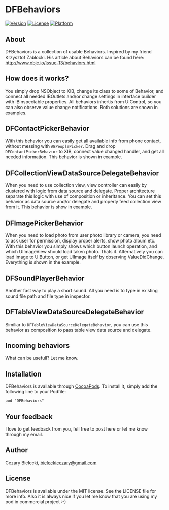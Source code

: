 # DFBehaviors

[![Version](https://img.shields.io/cocoapods/v/DFBehaviors.svg?style=flat)](http://cocoadocs.org/docsets/DFBehaviors)
[![License](https://img.shields.io/cocoapods/l/DFBehaviors.svg?style=flat)](http://cocoadocs.org/docsets/DFBehaviors)
[![Platform](https://img.shields.io/cocoapods/p/DFBehaviors.svg?style=flat)](http://cocoadocs.org/docsets/DFBehaviors)

## About

DFBehaviors is a collection of usable Behaviors. Inspired by my friend Krzysztof Zabłocki. His article about Behaviors can be found here: http://www.objc.io/issue-13/behaviors.html

## How does it works?

You simply drop NSObject to XIB, change its class to some of Behavior, and connect all needed IBOutlets and/or change settings in interface builder with IBInspectable properties. All behaviors inhertis from UIControl, so you can also observe value change notifications. Both solutions are shown in examples.

## DFContactPickerBehavior

With this behavior you can easily get all available info from phone contact, without messing with `ABPeoplePicker`. Drag and drop `DFContactPickerBehavior` to XIB, connect value changed handler, and get all needed information. This behavior is shown in example.

## DFCollectionViewDataSourceDelegateBehavior

When you need to use collection view, view controller can easily by clustered with logic from data source and delegate. Proper architecture separate this logic with use of composition or inheritance. You can set this behavior as data source and/or delegate and properly feed collection view from it. This behavior is show in example.

## DFImagePickerBehavior   

When you need to load photo from user photo library or camera, you need to ask user for permission, display proper alerts, show photo album etc. With this behavior you simply shows which button launch operation, and which UIImageView should load taken photo. Thats it. Alternatively you can load image to UIButton, or get UIImage itself by observing ValueDidChange. Everything is shown in the example.

## DFSoundPlayerBehavior

Another fast way to play a short sound. All you need is to type in existing sound file path and file type in inspector.

## DFTableViewDataSourceDelegateBehavior

Similiar to `DFTableViewDataSourceDelegateBehavior`, you can use this behavior as composition to pass table view data source and delegate.

## Incoming behaviors

What can be usefull? Let me know.

## Installation

DFBehaviors is available through [CocoaPods](http://cocoapods.org). To install
it, simply add the following line to your Podfile:

    pod "DFBehaviors"

## Your feedback

I love to get feedback from you, fell free to post here or let me know through my email.

## Author

Cezary Bielecki, bieleckicezary@gmail.com

## License

DFBehaviors is available under the MIT license. See the LICENSE file for more info. Also it is always nice if you let me know that you are using my pod in commercial project :-)

